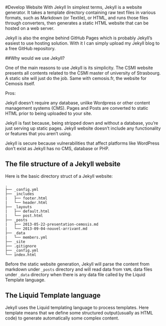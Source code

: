 #Develop Website With Jekyll
In simplest terms, Jekyll is a website generator. It takes a template directory containing raw text files in various formats, such as Markdown (or Textile), or HTML, and runs those files through converters, then generates a static HTML website that can be hosted on a web server.

Jekyll is also the engine behind GitHub Pages which is probably Jekyll’s easiest to use hosting solution. With it I can simply upload my Jekyll blog to a free GitHub repository.

##Why would we use Jekyll?

One of the main reasons to use Jekyll is its simplicity. The CSMI website presents all contents related to the CSMI master of university of Strasbourg. A static site will just do the job. Same with cemosis.fr, the website for Cemosis itself.

Pros:

Jekyll doesn’t require any database, unlike Wordpress or other content management systems (CMS). Pages and Posts are converted to static HTML prior to being uploaded to your site.

Jekyll is fast because, being stripped down and without a database, you’re just serving up static pages.
Jekyll website doesn’t include any functionality or features that you aren’t using.

Jekyll is secure because vulnerabilities that affect platforms like WordPress don’t exist as Jekyll has no CMS, database or PHP.

## The file structure of a Jekyll website

Here is the basic directory struct of a Jekyll website:

```
.
├── _config.yml
├── _includes
|   ├── footer.html
|   └── header.html
├── _layouts
|   ├── default.html
|   └── post.html
├── _posts
|   ├── 2013-05-22-presentation-cemosis.md
|   └── 2013-09-04-nouvel-arrivant.md
├── _data
|   └── members.yml
├── _site
├── .gitignore
├── _config.yml
└── index.html
```
Before the static website generation, Jekyll will parse the content from markdown under `_posts` directory and will read data from `YAML` data files under `_data` directory when there is any data file called by the Liquid Template language.

## The Liquid Template language
Jekyll uses the Liquid templating language to process templates. Here template means that we define some structured output(usually as HTML code) to generate automatically some complex content.
